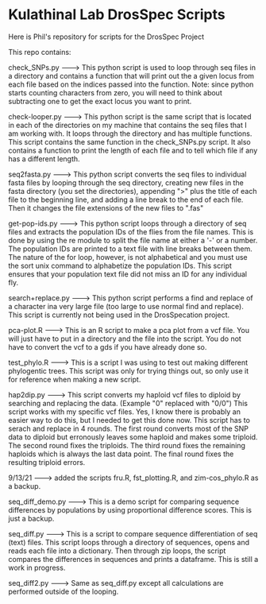 # Kulathinal Lab DrosSpec Scripts

Here is Phil's repository for scripts for the DrosSpec Project

This repo contains:

check_SNPs.py --->
This python script is used to loop through seq files in a directory and contains a function that will print out the a given locus from each file based on the indices passed into the function.  Note: since python starts counting characters from zero, you will need to think about subtracting one to get the exact locus you want to print.

check-looper.py --->
This python script is the same script that is located in each of the directories on my machine that contains the seq files that I am working with.  It loops through the directory and has multiple functions.  This script contains the same function in the check_SNPs.py script.  It also contains a function to print the length of each file and to tell which file if any has a different length.

seq2fasta.py --->
This python script converts the seq files to individual fasta files by looping through the seq directory, creating new files in the fasta directory (you set the directories), appending ">" plus the title of each file to the beginning line, and adding a line break to the end of each file.  Then it changes the file extensions of the new files to ".fas"

get-pop-ids.py --->
This python script loops through a directory of seq files and extracts the population IDs of the flies from the file names.  This is done by using the re module to split the file name at either a '-' or a number.  The population IDs are printed to a text file with line breaks between them.  The nature of the for loop, however, is not alphabetical and you must use the sort unix command to alphabetize the population IDs.  This script ensures that your population text file did not miss an ID for any individual fly.

search+replace.py --->
This python script performs a find and replace of a character ina very large file (too large to use normal find and replace).  This script is currently not being used in the DrosSpecation project.

pca-plot.R --->
This is an R script to make a pca plot from a vcf file.  You will just have to put in a directory and the file into the script.  You do not have to convert the vcf to a gds if you have already done so.

test_phylo.R --->
This is a script I was using to test out making different phylogentic trees.  This script was only for trying things out, so only use it for reference when making a new script.

hap2dip.py --->
This script converts my haploid vcf files to diploid by searching and replacing the data. (Example "0" replaced with "0/0")  This script works with my specific vcf files.  Yes, I know there is probably an easier way to do this, but I needed to get this done now.  This script has to serach and replace in 4 rounds.  The first round converts most of the SNP data to diploid but erronously leaves some haploid and makes some triploid.  The second round fixes the triploids.  The third round fixes the remaining haploids which is always the last data point.  The final round fixes the resulting triploid errors.

9/13/21 --->
added the scripts fru.R, fst_plotting.R, and zim-cos_phylo.R as a backup.

seq_diff_demo.py --->
This is a demo script for comparing sequence differences by populations by using proportional difference scores.  This is just a backup.

seq_diff.py --->
This is a script to compare sequence differentiation of seq (text) files.  This script loops through a directory of sequences, opens and reads each file into a dictionary.  Then through zip loops, the script compares the differences in sequences and prints a dataframe.  This is still a work in progress.

seq_diff2.py --->
Same as seq_diff.py except all calculations are performed outside of the looping.

